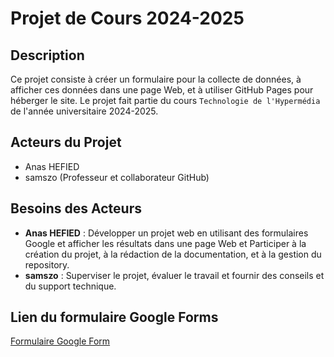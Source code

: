 # Projet de Cours 2024-2025

## Description
Ce projet consiste à créer un formulaire pour la collecte de données, à afficher ces données dans une page Web, et à utiliser GitHub Pages pour héberger le site. Le projet fait partie du cours `Technologie de l'Hypermédia` de l'année universitaire 2024-2025.

## Acteurs du Projet
- Anas HEFIED
- samszo (Professeur et collaborateur GitHub)

## Besoins des Acteurs
- **Anas HEFIED** : Développer un projet web en utilisant des formulaires Google et afficher les résultats dans une page Web et 
                   Participer à la création du projet, à la rédaction de la documentation, et à la gestion du repository.
- **samszo** : Superviser le projet, évaluer le travail et fournir des conseils et du support technique.

## Lien du formulaire Google Forms
[Formulaire Google Form](https://docs.google.com/forms/d/e/1FAIpQLScAyvTcCYkgsl9wE7qn8zPrgPHWa_T0RlJ_0_GNr25O6bkn8w/viewform?usp=sf_link)
